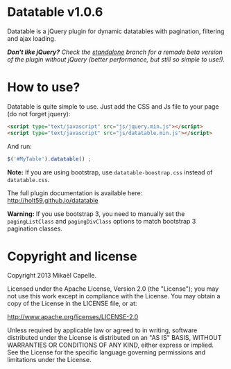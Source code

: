 Datatable v1.0.6
================

Datatable is a jQuery plugin for dynamic datatables with pagination, filtering and ajax loading.

<i>**Don't like jQuery?** Check the <a href="https://github.com/Holt59/datatable/tree/standalone">standalone</a> branch for a remade beta version of the plugin without jQuery (better performance, but still so simple to use!).</i>

How to use?
===========

Datatable is quite simple to use. Just add the CSS and Js file to your page (do not forget jquery):

```html
<script type="text/javascript" src="js/jquery.min.js"></script> 
<script type="text/javascript" src="js/datatable.min.js"></script>
```

And run:

```javascript
$('#MyTable').datatable() ;
```

**Note:** If you are using bootstrap, use `datatable-boostrap.css` instead of `datatable.css`.

The full plugin documentation is available here: http://holt59.github.io/datatable

**Warning:** If you use bootstrap 3, you need to manually set the <code>pagingListClass</code> and <code>pagingDivClass</code> options to match bootstrap 3 pagination classes.

Copyright and license
=====================

Copyright 2013 Mikaël Capelle.

Licensed under the Apache License, Version 2.0 (the "License"); you may not use this work except in compliance with the License. You may obtain a copy of the License in the LICENSE file, or at:

http://www.apache.org/licenses/LICENSE-2.0

Unless required by applicable law or agreed to in writing, software distributed under the License is distributed on an "AS IS" BASIS, WITHOUT WARRANTIES OR CONDITIONS OF ANY KIND, either express or implied. See the License for the specific language governing permissions and limitations under the License.
